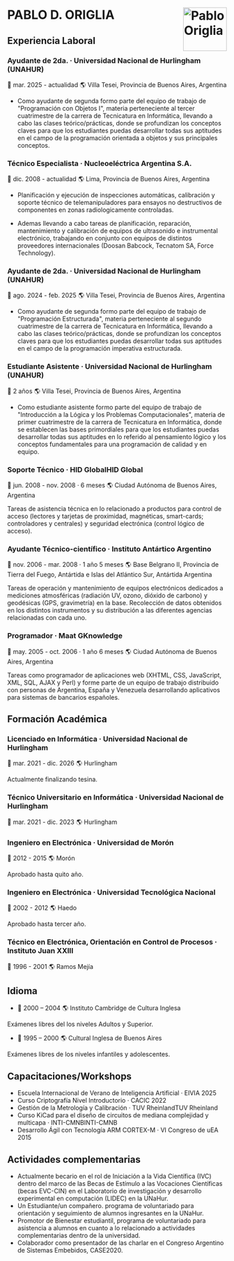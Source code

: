 

# PABLO D. ORIGLIA <image align="right" src="foto_pablo.png" width="100" alt="Pablo Origlia">

## Experiencia Laboral

### Ayudante de 2da. · Universidad Nacional de Hurlingham (UNAHUR)

:date: mar. 2025 - actualidad :earth_americas: Villa Tesei, Provincia de Buenos Aires, Argentina

- Como ayudante de segunda formo parte del equipo de trabajo de "Programación con Objetos I", materia perteneciente al tercer cuatrimestre de la carrera de Tecnicatura en Informática, llevando a cabo las clases teórico/prácticas, donde se profundizan los conceptos claves para que los estudiantes puedas desarrollar todas sus aptitudes en el campo de la programación orientada a objetos y sus principales conceptos.

### Técnico Especialista · Nucleoeléctrica Argentina S.A.

:date: dic. 2008 - actualidad :earth_americas: Lima, Provincia de Buenos Aires, Argentina

- Planificación y ejecución de inspecciones automáticas, calibración y soporte técnico de telemanipuladores para ensayos no destructivos de componentes en zonas radiologicamente controladas.

- Ademas llevando a cabo tareas de planificación, reparación, mantenimiento y calibración de equipos de ultrasonido e instrumental electrónico, trabajando en conjunto con equipos de distintos proveedores internacionales (Doosan Babcock, Tecnatom SA, Force Technology).

### Ayudante de 2da. · Universidad Nacional de Hurlingham (UNAHUR)

:date: ago. 2024 - feb. 2025 :earth_americas: Villa Tesei, Provincia de Buenos Aires, Argentina

- Como ayudante de segunda formo parte del equipo de trabajo de "Programación Estructurada", materia perteneciente al segundo cuatrimestre de la carrera de Tecnicatura en Informática, llevando a cabo las clases teórico/prácticas, donde se profundizan los conceptos claves para que los estudiantes puedas desarrollar todas sus aptitudes en el campo de la programación imperativa estructurada.

### Estudiante Asistente · Universidad Nacional de Hurlingham (UNAHUR)

:date: 2 años :earth_americas: Villa Tesei, Provincia de Buenos Aires, Argentina

- Como estudiante asistente formo parte del equipo de trabajo de "Introducción a la Lógica y los Problemas Computacionales", materia de primer cuatrimestre de la carrera de Tecnicatura en Informática, donde se establecen las bases primordiales para que los estudiantes puedas desarrollar todas sus aptitudes en lo referido al pensamiento lógico y los conceptos fundamentales para una programación de calidad y en equipo.

### Soporte Técnico · HID GlobalHID Global

:date: jun. 2008 - nov. 2008 · 6 meses :earth_americas: Ciudad Autónoma de Buenos Aires, Argentina

Tareas de asistencia técnica en lo relacionado a productos para control de acceso (lectores y tarjetas de proximidad, magnéticas, smart-cards; controladores y centrales) y seguridad electrónica (control lógico de acceso).

### Ayudante Técnico-científico · Instituto Antártico Argentino

:date: nov. 2006 - mar. 2008 · 1 año 5 meses :earth_americas: Base Belgrano II, Provincia de Tierra del Fuego, Antártida e Islas del Atlántico Sur, Antártida Argentina

Tareas de operación y mantenimiento de equipos electrónicos dedicados a mediciones atmosféricas (radiación UV, ozono, dióxido de carbono) y geodésicas (GPS, gravimetría) en la base. Recolección de datos obtenidos en los distintos instrumentos y su distribución a las diferentes agencias relacionadas con cada uno.

### Programador · Maat GKnowledge

:date: may. 2005 - oct. 2006 · 1 año 6 meses :earth_americas: Ciudad Autónoma de Buenos Aires, Argentina

Tareas como programador de aplicaciones web (XHTML, CSS, JavaScript, XML, SQL, AJAX y Perl) y forme parte de un equipo de trabajo distribuido con personas de Argentina, España y Venezuela desarrollando aplicativos para sistemas de bancarios españoles.

## Formación Académica

### Licenciado en Informática · Universidad Nacional de Hurlingham

:date: mar. 2021 - dic. 2026 :earth_americas: Hurlingham

Actualmente finalizando tesina.

### Técnico Universitario en Informática · Universidad Nacional de Hurlingham

:date: mar. 2021 - dic. 2023 :earth_americas: Hurlingham

### Ingeniero en Electrónica · Universidad de Morón 

:date: 2012 - 2015 :earth_americas: Morón

Aprobado hasta quito año.

### Ingeniero en Electrónica · Universidad Tecnológica Nacional

:date: 2002 - 2012 :earth_americas: Haedo

Aprobado hasta tercer año.

### Técnico en Electrónica, Orientación en Control de Procesos · Instituto Juan XXIII

:date: 1996 - 2001 :earth_americas: Ramos Mejía

## Idioma

- :date: 2000 – 2004 :earth_americas: Instituto Cambridge de Cultura Inglesa

Exámenes libres del los niveles Adultos y Superior.

- :date: 1995 – 2000 :earth_americas: Cultural Inglesa de Buenos Aires

Exámenes libres de los niveles infantiles y adolescentes.


## Capacitaciones/Workshops

- Escuela Internacional de Verano de Inteligencia Artificial · EIVIA 2025
- Curso Criptografía Nivel Introductorio · CACIC 2022
- Gestión de la Metrología y Calibración · TUV RheinlandTUV Rheinland
- Curso KiCad para el diseño de circuitos de mediana complejidad y multicapa · INTI-CMNBINTI-CMNB
- Desarrollo Ágil con Tecnología ARM CORTEX-M · VI Congreso de uEA 2015

## Actividades complementarias

- Actualmente becario en el rol de Iniciación a la Vida Científica (IVC) dentro del marco de las Becas de Estímulo a las Vocaciones Científicas (becas EVC-CIN) en el Laboratorio de investigación y desarrollo experimental en computación (LIDEC) en la UNaHur.
- Un Estudiante/un compañero. programa de voluntariado para orientación y seguimiento de alumnos ingresantes en la UNaHur.
- Promotor de Bienestar estudiantil, programa de voluntariado para asistencia a alumnos en cuanto a lo relacionado a actividades complementarias dentro de la universidad.
- Colaborador como presentador de las charlar en el Congreso Argentino de Sistemas Embebidos, CASE2020.


